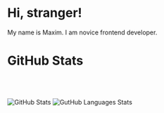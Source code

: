 # Hi, stranger!
My name is Maxim. I am novice frontend developer.  
# GitHub Stats
<img style="margin: 50px 0;" src="https://github-readme-stats.vercel.app/api?username=maximka76667&theme=synthwave" alt="GitHub Stats" />
<img src="https://github-readme-stats.vercel.app/api/top-langs/?username=maximka76667&hide=&theme=synthwave&langs_count=3" alt="GutHub Languages Stats" />
